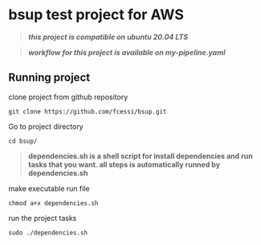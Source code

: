 # bsup test project for AWS

> ***this project is compatible on ubuntu 20.04 LTS***

> ***workflow for this project is available on my-pipeline.yaml***

## Running project
clone  project from github repository

    git clone https://github.com/fcessi/bsup.git
    
 Go to project directory
 

    cd bsup/

> **dependencies.sh is a shell script for install dependencies and run tasks that you want. all steps is automatically runned by dependencies.sh**

 make executable run file
 

    chmod a+x dependencies.sh
  run the project tasks
  

    sudo ./dependencies.sh


